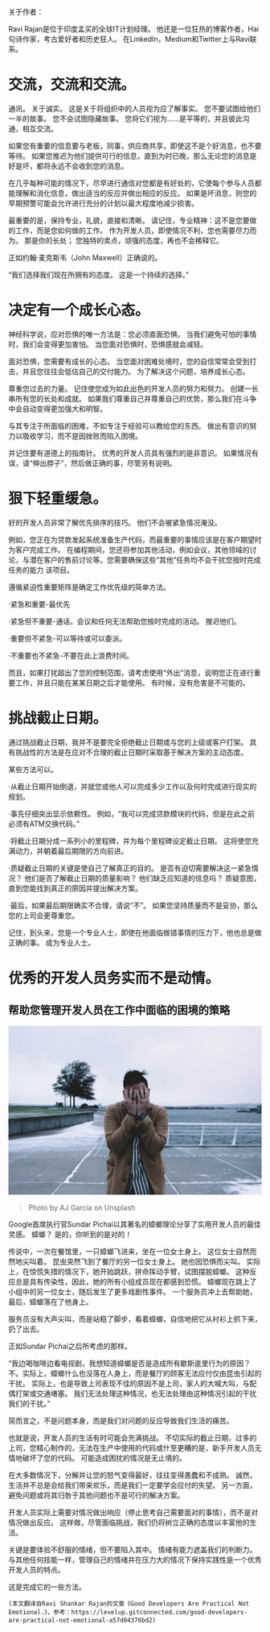 
关于作者：

Ravi Rajan是位于印度孟买的全球IT计划经理。 他还是一位狂热的博客作者，Hai句诗作家，考古爱好者和历史狂人。 在LinkedIn，Medium和Twitter上与Ravi联系。
# 交流，交流和交流。

通讯。 关于诚实。 这是关于将组织中的人员视为应了解事实。 您不要试图给他们一半的故事。 您不会试图隐藏故事。 您将它们视为……是平等的，并且彼此沟通，相互交流。

如果您有重要的信息要与老板，同事，供应商共享，即使这不是个好消息，也不要等待。 如果您推迟为他们提供可行的信息，直到为时已晚，那么无论您的消息是好是坏，都将永远不会收到您的消息。

在几乎每种可能的情况下，尽早进行通信对您都是有好处的，它使每个参与人员都能理解和消化信息，做出适当的反应并做出相应的反应。 如果是坏消息，则您的早期预警可能会允许进行充分的计划以最大程度地减少损害。

最重要的是，保持专业，礼貌，直接和清晰。 请记住，专业精神：这不是您要做的工作，而是您如何做的工作。 作为开发人员，即使情况不利，您也需要尽力而为。 那是你的长处； 您独特的卖点，顽强的态度，再也不会稀释它。

正如约翰·麦克斯韦（John Maxwell）正确说的。

“我们选择我们现在所拥有的态度。 这是一个持续的选择。”
# 决定有一个成长心态。

神经科学说，应对恐惧的唯一方法是：您必须直面恐惧。 当我们避免可怕的事情时，我们会变得更加害怕。 当您面对恐惧时，恐惧感就会减轻。

面对恐惧，您需要有成长的心态。 当您面对困难处境时，您的自信常常会受到打击，并且您往往会低估自己的交付能力。 为了解决这个问题，培养成长心态。

尊重您过去的力量。 记住使您成为如此出色的开发人员的努力和努力。 创建一长串所有您的长处和成就。 如果我们尊重自己并尊重自己的优势，那么我们在斗争中会自动变得更加强大和明智。

与其专注于所面临的困难，不如专注于经验可以教给您的东西。 做出有意识的努力以吸收学习，而不是因挫败而陷入困境。

并记住要有道德上的指南针。 优秀的开发人员具有强烈的是非意识。 如果情况有误，请“伸出脖子”，然后做正确的事，尽管另有说明。
# 狠下轻重缓急。

好的开发人员非常了解优先排序的技巧。 他们不会被紧急情况淹没。

例如，您正在为贷款发起系统准备生产代码，而最重要的事情应该是在客户期望时为客户完成工作。 在编程期间，您还将参加其他活动，例如会议，其他领域的讨论，与潜在客户的售前讨论等。您需要确保这些“其他”任务均不会干扰您按时完成任务的能力 该项目。

遵循紧迫性重要矩阵是确定工作优先级的简单方法。

·紧急和重要-最优先

·紧急但不重要-通话，会议和任何无法帮助您按时完成的活动。 推迟他们。

·重要但不紧急-可以等待或可以委派。

·不重要也不紧急-不要在此上浪费时间。

而且，如果打扰超出了您的控制范围，请考虑使用“外出”消息，说明您正在进行重要工作，并且只能在某某日期之后才能使用。 有时候，没有危害是不可能的。
# 挑战截止日期。

通过挑战截止日期，我并不是要完全拒绝截止日期或与您的上级或客户打架。 具有挑战性的方法是在应对不合理的截止日期时采取基于解决方案的主动态度。

某些方法可以。

·从截止日期开始倒退，并就您或他人可以完成多少工作以及何时完成进行现实的规划。

·事先仔细突出显示依赖性。 例如，“我可以完成贷款模块的代码，但是在此之前必须有ATM交换代码。”

·将截止日期分成一系列小的里程碑，并为每个里程碑设定截止日期。 这将使您充满动力，并朝着最后期限的方向前进。

·质疑截止日期的关键是使自己了解真正的目的。 是否有迫切需要解决这一紧急情况？ 他们是否了解截止日期的质量影响？ 他们缺乏应知道的信息吗？ 质疑意图，直到您能找到真正的原因并提出解决方案。

·最后，如果最后期限确实不合理，请说“不”。 如果您坚持质量而不是妥协，那么您的上司会更尊重您。

记住，到头来，您是一个专业人士，即使在他面临做错事情的压力下，他也总是做正确的事。 成为专业人士。
# 优秀的开发人员务实而不是动情。
## 帮助您管理开发人员在工作中面临的困境的策略
![Photo by AJ Garcia on Unsplash](0!S84feCFBrK6D0njd)
> Photo by AJ Garcia on Unsplash


Google首席执行官Sundar Pichai以其著名的蟑螂理论分享了实用开发人员的最佳灵感。 蟑螂？ 是的，你听到的是对的！

传说中，一次在餐馆里，一只蟑螂飞进来，坐在一位女士身上。 这位女士自然而然地尖叫着。 昆虫突然飞到了餐厅的另一位女士身上。 她也因恐惧而尖叫。 实际上，在惊慌失措的情况下，她开始跳跃，拼命挥动手臂，试图摆脱蟑螂。 这种反应总是具有传染性，因此，她的所有小组成员现在都感到恐慌。 蟑螂现在跳上了小组中的另一位女士，随后发生了更多戏剧性事件。 一个服务员冲上去帮助她，最后，蟑螂落在了他身上。

服务员没有大声尖叫，而是站稳了脚步，看着蟑螂，自信地把它从衬衫上抓下来，扔了出去。

正如Sundar Pichai之后所考虑的那样。

“我边喝咖啡边看电视剧，我想知道蟑螂是否是造成所有歇斯底里行为的原因？ 不。实际上，蟑螂什么也没落在人身上，而是餐厅的顾客无法应付仅由昆虫引起的干扰。 实际上，也是导致上司表现不佳的原因不是上司，家人的大喊大叫，与配偶打架或交通堵塞。 我们无法处理这种情况，也无法处理由这种情况引起的干扰我们的干扰。”

简而言之，不是问题本身，而是我们对问题的反应导致我们生活的痛苦。

也就是说，开发人员的生活有时可能会充满挑战。 不切实际的截止日期，过多的上司，您精心制作的，无法在生产中使用的代码或什至更糟的是，新手开发人员无情地破坏了您的代码。 可能造成困扰的情况是无止境的。

在大多数情况下，分解并让您的怒气变得最好，往往变得愚蠢和不成熟。 诚然，生活并不总是会给我们带来欢乐，而是我们一定要学会应付的失望。 另一方面，避免问题或将其归咎于其他问题也不是可行的解决方案。

开发人员实际上需要对情况做出响应（停止思考自己需要面对的事情），而不是对情况做出反应。 这样做，尽管面临挑战，我们仍将树立正确的态度以丰富他的生活。

关键是要体验不舒服的情绪，但不要陷入其中。 情绪有能力遮盖我们的判断力。 与其他任何技能一样，管理自己的情绪并在压力大的情况下保持实践性是一个优秀开发人员的特点。

这是完成它的一些方法。
```
(本文翻译自Ravi Shankar Rajan的文章《Good Developers Are Practical Not Emotional.》，参考：https://levelup.gitconnected.com/good-developers-are-practical-not-emotional-a57d04376bd2)
```
